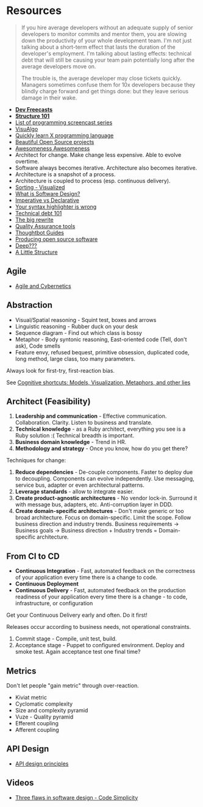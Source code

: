 # Resources

> If you hire average developers without an adequate supply of senior developers to monitor commits and mentor them, you are slowing down the productivity of your whole development team. I'm not just talking about a short-term effect that lasts the duration of the developer's employment. I'm talking about lasting effects: technical debt that will still be causing your team pain potentially long after the average developers move on.
> 
> The trouble is, the average developer may close tickets quickly. Managers sometimes confuse them for 10x developers because they blindly charge forward and get things done: but they leave serious damage in their wake.

* [**Dev Freecasts**](http://devfreecasts.org/)
* [**Structure 101**](http://structure101.com/)
* [List of programming screencast series](http://devblog.avdi.org/2013/06/21/a-list-of-programming-screencast-series/)
* [VisuAlgo](http://www.comp.nus.edu.sg/~stevenha/visualization/index.html)
* [Quickly learn X programming language](http://learnxinyminutes.com/)
* [Beautiful Open Source projects](http://beautifulopen.com/)
* [Awesomeness Awesomeness](https://github.com/bayandin/awesome-awesomeness)
* Architect for change. Make change less expensive. Able to evolve overtime.
* Software always becomes iterative. Architecture also becomes iterative.
* Architecture is a snapshot of a process.
* Architecture is coupled to process (esp. continuous delivery).
* [Sorting - Visualized](http://sorting.at/)
* [What is Software Design?](http://www.developerdotstar.com/mag/articles/reeves_design.html)
* [Imperative vs Declarative](http://latentflip.com/imperative-vs-declarative/)
* [Your syntax highlighter is wrong](https://medium.com/web-dev/6f83add748c9)
* [Technical debt 101](https://medium.com/@joaomilho/festina-lente-e29070811b84)
* [The big rewrite](http://chadfowler.com/blog/2006/12/27/the-big-rewrite/)
* [Quality Assurance tools](https://sifterapp.com/academy/resources/tools/)
* [Thoughtbot Guides](https://github.com/thoughtbot/guides)
* [Producing open source software](http://producingoss.com/en/producingoss.html)
* [Deep???](http://engineering.flipboard.com/2015/05/scaling-convnets/)
* [A Little Structure](http://blog.cleancoder.com/uncle-bob/2015/09/23/ALittleStructure.html)

## Agile

* [Agile and Cybernetics](http://blog.laessig.com/2013/09/14/agile-and-cybernetics/)

## Abstraction

* Visual/Spatial reasoning - Squint test, boxes and arrows
* Linguistic reasoning - Rubber duck on your desk
* Sequence diagram - Find out which class is bossy
* Metaphor - Body syntonic reasoning, East-oriented code (Tell, don't ask), Code smells
* Feature envy, refused bequest, primitive obsession, duplicated code, long method, large class, too many parameters.

Always look for first-try, first-reaction bias.

See [Cognitive shortcuts: Models, Visualization, Metaphors, and other lies](http://www.youtube.com/watch?v=__qEkyJipX0)


## Architect (Feasibility)

1. **Leadership and communication** - Effective communication. Collaboration. Clarity. Listen to business and translate.
2. **Technical knowledge** - as a Ruby architect, everything you see is a Ruby solution :( Technical breadth is important.
3. **Business domain knowledge** - Trend in HR.
4. **Methodology and strategy** - Once you know, how do you get there?

Techniques for change:

1. **Reduce dependencies** - De-couple components. Faster to deploy due to decoupling. Components can evolve independently. Use messaging, service bus, adapter or even architectural patterns.
2. **Leverage standards** - allow to integrate easier.
3. **Create product-agnostic architectures** - No vendor lock-in. Surround it with message bus, adapters, etc. Anti-corruption layer in DDD.
4. **Create domain-specific architectures** - Don't make generic or too broad architecture. Focus on domain-specific. Limit the scope. Follow business direction and industry trends. Business requirements -> Business goals -> Business direction + Industry trends = Domain-specific architecture.


## From CI to CD

* **Continuous Integration** - Fast, automated feedback on the correctness of your application every time there is a change to code.
* **Continuous Deployment**
* **Continuous Delivery** - Fast, automated feedback on the production readiness of your application every time there is a change - to code, infrastructure, or configuration

Get your Continuous Delivery early and often. Do it first!

Releases occur according to business needs, not operational constraints.

1. Commit stage - Compile, unit test, build.
2. Acceptance stage - Puppet to configured environment. Deploy and smoke test. Again acceptance test one final time?

## Metrics

Don't let people "gain metric" through over-reaction.

* Kiviat metric
* Cyclomatic complexity
* Size and complexity pyramid
* Vuze - Quality pyramid
* Efferent coupling
* Afferent coupling

## API Design

* [API design principles](http://qt-project.org/wiki/API-Design-Principles)

## Videos

* [Three flaws in software design - Code Simplicity](https://www.youtube.com/watch?v=JOAq3YN45YE)
